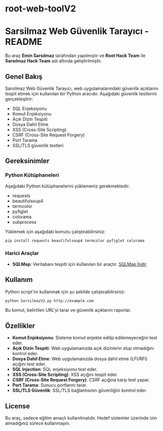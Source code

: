 # root-web-toolV2

# Sarsilmaz Web Güvenlik Tarayıcı - README

Bu araç **Emin Sarsılmaz** tarafından yapılmıştır ve **Root Hack Team** ile **Sarsılmaz Hack Team** adı altında geliştirilmiştir.

## Genel Bakış
Sarsilmaz Web Güvenlik Tarayıcı, web uygulamalarındaki güvenlik açıklarını tespit etmek için kullanılan bir Python aracıdır.
Aşağıdaki güvenlik testlerini gerçekleştirir:
- SQL Enjeksiyonu
- Komut Enjeksiyonu
- Açık Dizin Tespiti
- Dosya Dahil Etme
- XSS (Cross-Site Scripting)
- CSRF (Cross-Site Request Forgery)
- Port Tarama
- SSL/TLS güvenlik testleri

## Gereksinimler

### Python Kütüphaneleri
Aşağıdaki Python kütüphanelerini yüklemeniz gerekmektedir:
- requests
- beautifulsoup4
- termcolor
- pyfiglet
- colorama
- subprocess

Yüklemek için aşağıdaki komutu çalıştırabilirsiniz:

```bash
pip install requests beautifulsoup4 termcolor pyfiglet colorama
```

### Harici Araçlar
- **SQLMap**: Veritabanı tespiti için kullanılan bir araçtır. [SQLMap İndir](https://github.com/sqlmapproject/sqlmap)

## Kullanım
Python script'ini kullanmak için şu şekilde çalıştırabilirsiniz:

```bash
python SarsilmazV2.py http://example.com
```

Bu komut, belirtilen URL'yi tarar ve güvenlik açıklarını raporlar.

## Özellikler
- **Komut Enjeksiyonu**: Sisteme komut enjekte edilip edilemeyeceğini test eder.
- **Açık Dizin Tespiti**: Web uygulamanızda açık dizinlerin olup olmadığını kontrol eder.
- **Dosya Dahil Etme**: Web uygulamanızda dosya dahil etme (LFI/RFI) açığını test eder.
- **SQL Injection**: SQL enjeksiyonu test eder.
- **XSS (Cross-Site Scripting)**: XSS açığını tespit eder.
- **CSRF (Cross-Site Request Forgery)**: CSRF açığına karşı test yapar.
- **Port Tarama**: Sunucu portlarını tarar.
- **SSL/TLS Güvenlik**: SSL/TLS bağlantısının güvenliğini kontrol eder.

## License
Bu araç, sadece eğitim amaçlı kullanılmalıdır. Hedef sistemler üzerinde izin almadığınız sürece kullanmayın.
